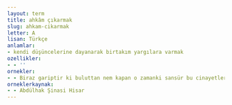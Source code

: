 ```yaml
---
layout: term
title: ahkâm çıkarmak
slug: ahkam-cikarmak
letter: A
lisan: Türkçe
anlamlar:
- kendi düşüncelerine dayanarak birtakım yargılara varmak
ozellikler:
- - ''
ornekler:
- - Biraz gariptir ki buluttan nem kapan o zamanki sansür bu cinayetler ve tesadüflerden ahkâm çıkararak hafiyelik etmezdi.
orneklerkaynak:
- - Abdülhak Şinasi Hisar
---
```

